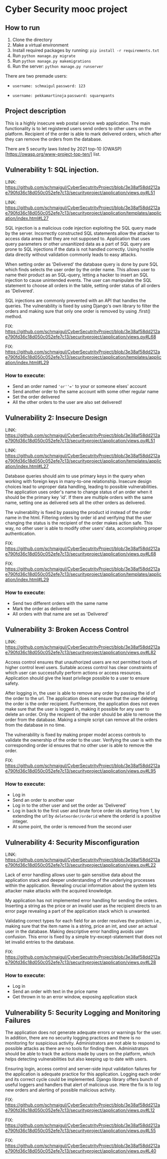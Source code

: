 # Cyber Security mooc project

## How to run

1. Clone the directory
2. Make a virtual environment
3. Install required packages by running: ``pip install -r requirements.txt``
4. Run ``python manage.py migrate``
5. Run ``python manage.py makemigrations``
6. Run the server: ``python manage.py runserver``

There are two premade users:

- ``username: schmaigul``
``password: 123``

- ``username: pekkamartinoja``
``password: squarepants``
 
## Project description

This is a highly insecure web postal service web application. The main functionality is to let registered users send orders to other users on the platform. Recipient of the order is able to mark delivered orders, which after they can remove the orders from the database. 

There are 5 security laws listed by 2021 top-10 (OWASP)[https://owasp.org/www-project-top-ten/] list.

## Vulnerability 1: SQL injection.

LINK: https://github.com/schmaigul/CyberSecutrityProject/blob/3e38af58dd212ae790fd36c18d050c052efe7c13/securityproject/application/views.py#L51

LINK: https://github.com/schmaigul/CyberSecutrityProject/blob/3e38af58dd212ae790fd36c18d050c052efe7c13/securityproject/application/templates/application/index.html#L27


SQL injection is a malicious code injection exploiting the SQL query made by the server. Incorrectly constructed SQL statements allow the attacker to access data areas that they are not supposed to. Application that uses query parameters or other unsanitized data as a part of SQL query are prone to SQL injections if the data is not handled correctly. Using hostile data directly without validation commonly leads to easy attacks. 

When setting order as 'Delivered' the database query is done by pure SQL which finds selects the user order by the order name. This allows user to name their product as an SQL-query, letting a hacker to insert an SQL injection to cause unintended events. The user can manipulate the SQL statement to choose all orders in the table, setting order status of all orders as 'Delivered'.  

SQL injections are commonly prevented with an API that handles the queries. The vulnerability is fixed by using Django's own library to filter the orders and making sure that only one order is removed by using .first() method.

FIX: https://github.com/schmaigul/CyberSecutrityProject/blob/3e38af58dd212ae790fd36c18d050c052efe7c13/securityproject/application/views.py#L68

FIX: https://github.com/schmaigul/CyberSecutrityProject/blob/3e38af58dd212ae790fd36c18d050c052efe7c13/securityproject/application/templates/application/index.html#L29

### How to execute:

- Send an order named `` 'or''=' `` to your or someone elses' account
- Send another order to the same account with some other regular name
- Set the order delivered
- All the other orders to the user are also set delivered!

## Vulnerability 2: Insecure Design

LINK: https://github.com/schmaigul/CyberSecutrityProject/blob/3e38af58dd212ae790fd36c18d050c052efe7c13/securityproject/application/views.py#L51

LINK: https://github.com/schmaigul/CyberSecutrityProject/blob/3e38af58dd212ae790fd36c18d050c052efe7c13/securityproject/application/templates/application/index.html#L27

Database queries should aim to use primary keys in the query when working with foreign keys in many-to-one relationship. Insecure design choices lead to unproper data handling, leading to possible vulnerabilities. The application uses order's name to change status of an order when it should be the primary key 'id'. If there are multiple orders with the same name, setting one as delivered sets all the other orders as delivered.

The vulnerability is fixed by passing the product id instead of the order name in the html. Filtering orders by order id and verifying that the user changing the status is the recipient of the order makes action safe. This way, no other user is able to modify other users’ data, accomplishing proper authentication.


FIX: https://github.com/schmaigul/CyberSecutrityProject/blob/3e38af58dd212ae790fd36c18d050c052efe7c13/securityproject/application/views.py#L68

FIX: https://github.com/schmaigul/CyberSecutrityProject/blob/3e38af58dd212ae790fd36c18d050c052efe7c13/securityproject/application/templates/application/index.html#L29

### How to execute:

- Send two different orders with the same name
- Mark the order as delivered
- All orders with that name are set as 'Delivered'

## Vulnerability 3: Broken Access Control

LINK: https://github.com/schmaigul/CyberSecutrityProject/blob/3e38af58dd212ae790fd36c18d050c052efe7c13/securityproject/application/views.py#L82

Access control ensures that unauthorized users are not permitted tools of higher control level users. Suitable access control has clear constraints of which user can successfully perform actions or access resources. Application should give the least privilege possible to a user to ensure safety.

After logging in, the user is able to remove any order by passing the id of the order to the url. The application does not ensure that the user deleting the order is the order recipient. Furthermore, the application does not even make sure that the user is logged in, making it possible for any user to delete an order. Only the recipient of the order should be able to remove the order from the database. Making a simple script can remove all the orders from the database in no time.

The vulnerability is fixed by making proper model access controls to validate the ownership of the order to the user. Verifying the user is with the corresponding order id ensures that no other user is able to remove the order.


FIX: https://github.com/schmaigul/CyberSecutrityProject/blob/3e38af58dd212ae790fd36c18d050c052efe7c13/securityproject/application/views.py#L95

### How to execute:

- Log in
- Send an order to another user
- Log in to the other user and set the order as 'Delivered'
- Log in back to the first user and brute force order ids starting from 1, by extending the url by ``deleteorder/orderid`` where the orderid is a positive integer.
- At some point, the order is removed from the second user

## Vulnerability 4: Security Misconfiguration

LINK: https://github.com/schmaigul/CyberSecutrityProject/blob/3e38af58dd212ae790fd36c18d050c052efe7c13/securityproject/application/views.py#L22

Lack of error handling allows user to gain sensitive data about the application stack and deeper understanding of the underlying processes within the application. Revealing crucial information about the system lets attacker make attacks with the acquired knowledge. 

My application has not implemented error handling for sending the orders. Inserting a string as the price or an invalid user as the recipient directs to an error page revealing a part of the application stack which is unwanted.

Validating correct types for each field for an order resolves the problem i.e., making sure that the item name is a string, price an int, and user an actual user in the database. Making descriptive error handling avoids user confusion. This error is fixed by a simple try-except-statement that does not let invalid entries to the database.

FIX: https://github.com/schmaigul/CyberSecutrityProject/blob/3e38af58dd212ae790fd36c18d050c052efe7c13/securityproject/application/views.py#L28

### How to execute:

- Log in
- Send an order with text in the price name
- Get thrown in to an error window, exposing application stack

## Vulnerability 5: Security Logging and Monitoring Failures

The application does not generate adequate errors or warnings for the user. In addition, there are no security logging practices and there is no monitoring for suspicious activity. Administrators are not able to respond to possible attacks as there are no tools for finding them. Administrators should be able to track the actions made by users on the platform, which helps detecting vulnerabilities but also keeping up to date with users.

Ensuring login, access control and server-side input validation failures for the application is adequate practice for this application. Logging each order and its correct cycle could be implemented. Django library offers bunch of useful loggers and handlers that alert of malicious use. Here the fix is to log new orders and alerting of possible malicious activity.

FIX: https://github.com/schmaigul/CyberSecutrityProject/blob/3e38af58dd212ae790fd36c18d050c052efe7c13/securityproject/application/views.py#L12

FIX: https://github.com/schmaigul/CyberSecutrityProject/blob/3e38af58dd212ae790fd36c18d050c052efe7c13/securityproject/application/views.py#L55

FIX: https://github.com/schmaigul/CyberSecutrityProject/blob/3e38af58dd212ae790fd36c18d050c052efe7c13/securityproject/application/views.py#L40